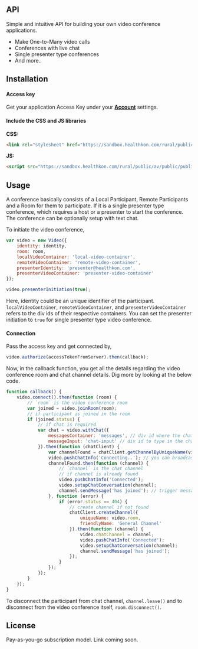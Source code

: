 ## API

Simple and intuitive API for building your own video conference applications.

- Make One-to-Many video calls
- Conferences with live chat
- Single presenter type conferences
- And more..

## Installation

#### Access key

Get your application Access Key under your **[Account](https://sandbox.healthkon.com/rural/public/av/public/account)** settings.

#### Include the CSS and JS libraries

**CSS:**
```html
<link rel="stylesheet" href="https://sandbox.healthkon.com/rural/public/av/public/public/video.css">
```
**JS:**
```html
<script src="https://sandbox.healthkon.com/rural/public/av/public/public/sdk/video.1.1.min.js"></script>
```

## Usage

A conference basically consists of a Local Participant, Remote Participants and a Room for them to participate. If it is a single presenter type conference, which requires a host or a presenter to start the conference. The conference can be optionally setup with text chat.

To initiate the video conference,

```javascript
var video = new Video({
	identity: identity,
	room: room,
	localVideoContainer: 'local-video-container',
	remoteVideoContainer: 'remote-video-container',
	presenterIdentity: 'presenter@healthkon.com',
	presenterVideoContainer: 'presenter-video-container'
});

video.presenterInitiation(true);
```

Here, identity could be an unique identifier of the participant. `localVideoContainer`, `remoteVideoContainer`, and `presenterVideoContainer` refers to the div ids of their respective containers. You can set the presenter initiation to `true` for single presenter type video conference.

#### Connection

Pass the access key and get connected by,

```javascript
video.authorize(accessTokenFromServer).then(callback);
```

Now, in the callback function, you get all the details regarding the video conference room and chat channel details.
Dig more by looking at the below code.

```javascript
function callback() {
	video.connect().then(function (room) {
		// `room` is the video conference room
		var joined = video.joinRoom(room);
		// if participant is joined in the room
		if (joined.status) {
			// if chat is required
			var chat = video.withChat({
	  			messagesContainer: 'messages', // div id where the chat messages appear
	  			messageInput: 'chat-input' // div id to type in the chat
	  		}).then(function (chatClient) {
				var channelFound = chatClient.getChannelByUniqueName(video.room);
				video.pushChatInfo('Connecting..'); // you can broadcast info to the others with the `pushChatInfo` method
				channelFound.then(function (channel) {
					// `channel` is the chat channel
					// if channel is already found
					video.pushChatInfo('Connected');
		            video.setupChatConversation(channel);
		            channel.sendMessage('has joined'); // trigger messages from the participant with the `sendMessage` method    	
				}, function (error) {
					if (error.status == 404) {
						// create channel if not found
						chatClient.createChannel({
							uniqueName: video.room,
							friendlyName: 'General Channel'
						}).then(function (channel) {
							video.chatChannel = channel;
							video.pushChatInfo('Connected');
							video.setupChatConversation(channel);
							channel.sendMessage('has joined');
						});
					}
				});
			});
		}
	});
}
```

To disconnect the participant from chat channel, `channel.leave()` and to disconnect from the video conference itself, `room.disconnect()`.

## License

Pay-as-you-go subscription model. Link coming soon.
